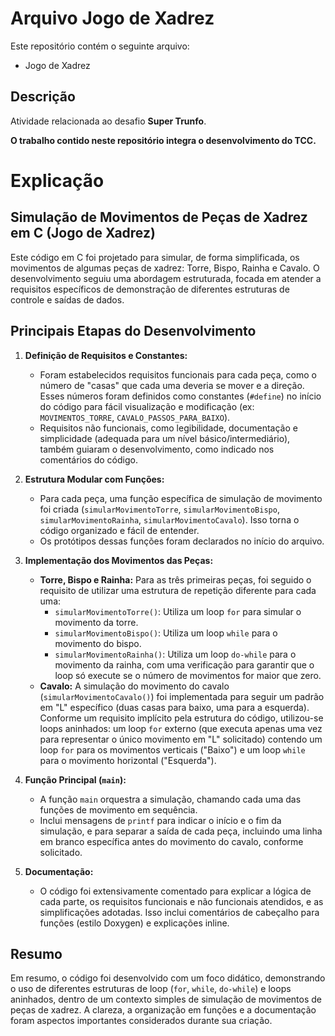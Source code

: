# Arquivo Jogo de Xadrez

Este repositório contém o seguinte arquivo:

- Jogo de Xadrez

## Descrição

Atividade relacionada ao desafio **Super Trunfo**.

**O trabalho contido neste repositório integra o desenvolvimento do TCC.**

# Explicação 

## **Simulação de Movimentos de Peças de Xadrez em C (Jogo de Xadrez)**

Este código em C foi projetado para simular, de forma simplificada, os movimentos de algumas peças de xadrez: Torre, Bispo, Rainha e Cavalo. O desenvolvimento seguiu uma abordagem estruturada, focada em atender a requisitos específicos de demonstração de diferentes estruturas de controle e saídas de dados.

## Principais Etapas do Desenvolvimento

1.  **Definição de Requisitos e Constantes:**
    * Foram estabelecidos requisitos funcionais para cada peça, como o número de "casas" que cada uma deveria se mover e a direção. Esses números foram definidos como constantes (`#define`) no início do código para fácil visualização e modificação (ex: `MOVIMENTOS_TORRE`, `CAVALO_PASSOS_PARA_BAIXO`).
    * Requisitos não funcionais, como legibilidade, documentação e simplicidade (adequada para um nível básico/intermediário), também guiaram o desenvolvimento, como indicado nos comentários do código.

2.  **Estrutura Modular com Funções:**
    * Para cada peça, uma função específica de simulação de movimento foi criada (`simularMovimentoTorre`, `simularMovimentoBispo`, `simularMovimentoRainha`, `simularMovimentoCavalo`). Isso torna o código organizado e fácil de entender.
    * Os protótipos dessas funções foram declarados no início do arquivo.

3.  **Implementação dos Movimentos das Peças:**
    * **Torre, Bispo e Rainha:** Para as três primeiras peças, foi seguido o requisito de utilizar uma estrutura de repetição diferente para cada uma:
        * `simularMovimentoTorre()`: Utiliza um loop `for` para simular o movimento da torre.
        * `simularMovimentoBispo()`: Utiliza um loop `while` para o movimento do bispo.
        * `simularMovimentoRainha()`: Utiliza um loop `do-while` para o movimento da rainha, com uma verificação para garantir que o loop só execute se o número de movimentos for maior que zero.
    * **Cavalo:** A simulação do movimento do cavalo (`simularMovimentoCavalo()`) foi implementada para seguir um padrão em "L" específico (duas casas para baixo, uma para a esquerda). Conforme um requisito implícito pela estrutura do código, utilizou-se loops aninhados: um loop `for` externo (que executa apenas uma vez para representar o único movimento em "L" solicitado) contendo um loop `for` para os movimentos verticais ("Baixo") e um loop `while` para o movimento horizontal ("Esquerda").

4.  **Função Principal (`main`):**
    * A função `main` orquestra a simulação, chamando cada uma das funções de movimento em sequência.
    * Inclui mensagens de `printf` para indicar o início e o fim da simulação, e para separar a saída de cada peça, incluindo uma linha em branco específica antes do movimento do cavalo, conforme solicitado.

5.  **Documentação:**
    * O código foi extensivamente comentado para explicar a lógica de cada parte, os requisitos funcionais e não funcionais atendidos, e as simplificações adotadas. Isso inclui comentários de cabeçalho para funções (estilo Doxygen) e explicações inline.

## Resumo

Em resumo, o código foi desenvolvido com um foco didático, demonstrando o uso de diferentes estruturas de loop (`for`, `while`, `do-while`) e loops aninhados, dentro de um contexto simples de simulação de movimentos de peças de xadrez. A clareza, a organização em funções e a documentação foram aspectos importantes considerados durante sua criação.
